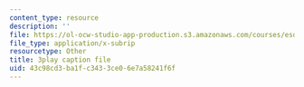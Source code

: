 ```yaml
---
content_type: resource
description: ''
file: https://ol-ocw-studio-app-production.s3.amazonaws.com/courses/esd-051j-engineering-innovation-and-design-fall-2012/43c98cd3ba1fc3433ce06e7a58241f6f_prmIRgNoexo.srt
file_type: application/x-subrip
resourcetype: Other
title: 3play caption file
uid: 43c98cd3-ba1f-c343-3ce0-6e7a58241f6f
---
```

